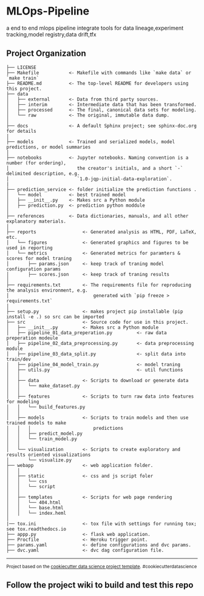 MLOps-Pipeline
==============================

a end to end mlops pipeline integrate tools for data lineage,experiment tracking,model registry,data drift,tfx

Project Organization
------------

    ├── LICENSE
    ├── Makefile           <- Makefile with commands like `make data` or `make train`
    ├── README.md          <- The top-level README for developers using this project.
    ├── data
    │   ├── external       <- Data from third party sources.
    │   ├── interim        <- Intermediate data that has been transformed.
    │   ├── processed      <- The final, canonical data sets for modeling.
    │   └── raw            <- The original, immutable data dump.
    │
    ├── docs               <- A default Sphinx project; see sphinx-doc.org for details
    │
    ├── models             <- Trained and serialized models, model predictions, or model summaries
    │
    ├── notebooks          <- Jupyter notebooks. Naming convention is a number (for ordering),
    │                         the creator's initials, and a short `-` delimited description, e.g.
    │                         `1.0-jqp-initial-data-exploration`.
    |
    ├── prediction_service <- folder initialize the prediction functions .
    │   └── model          <- best trained model
    │   ├── __init__.py    <- Makes src a Python module
    │   ├── prediction.py  <- prediction python moddule
    │
    ├── references         <- Data dictionaries, manuals, and all other explanatory materials.
    │
    ├── reports                 <- Generated analysis as HTML, PDF, LaTeX, etc.
    │   └── figures             <- Generated graphics and figures to be used in reporting
    │   └── metrics             <- Generated metrics for paramters & scores for model traning
    │       ├── params.json     <- keep track of traning model configuration params
    │       ├── scores.json     <- keep track of traning results 
    │
    ├── requirements.txt        <- The requirements file for reproducing the analysis environment, e.g.
    │                               generated with `pip freeze > requirements.txt`
    │
    ├── setup.py                <- makes project pip installable (pip install -e .) so src can be imported
    ├── src                     <- Source code for use in this project.
    │   ├── __init__.py         <- Makes src a Python module
    │   ├── pipeline_01_data_preperation.py         <- raw data preperation modeule
    │   ├── pipeline_02_data_preprocessing.py       <- data preprocessing module
    │   ├── pipeline_03_data_split.py               <- split data into train/dev
    │   ├── pipeline_04_model_train.py              <- model traning
    │   ├── utils.py                                <- util functions
    │   │
    │   ├── data                <- Scripts to download or generate data
    │   │   └── make_dataset.py
    │   │
    │   ├── features            <- Scripts to turn raw data into features for modeling
    │   │   └── build_features.py
    │   │
    │   ├── models              <- Scripts to train models and then use trained models to make
    │   │   │                       predictions
    │   │   ├── predict_model.py
    │   │   └── train_model.py
    │   │
    │   └── visualization       <- Scripts to create exploratory and results oriented visualizations
    │       └── visualize.py
    ├── webapp                  <- web application folder.
    │   │
    │   ├── static              <- css and js script foler
    │   │   └── css
    │   │   └── script
    │   │
    │   ├── templates           <- Scripts for web page rendering
    │   │   └── 404.html
    │   │   └── base.html
    │   │   └── index.heml
    │
    |── tox.ini                 <- tox file with settings for running tox; see tox.readthedocs.io
    ├── appp.py                 <- flask web application.
    ├── Procfile                <- Heroku trigger point.
    ├── params.yaml             <- define configurations and dvc params.
    ├── dvc.yaml                <- dvc dag configuration file.



--------

<p><small>Project based on the <a target="_blank" href="https://drivendata.github.io/cookiecutter-data-science/">cookiecutter data science project template</a>. #cookiecutterdatascience</small></p>


Follow the project wiki to build and test this repo
------------








